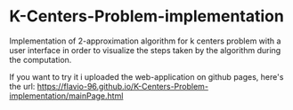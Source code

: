 # K-Centers-Problem-implementation
Implementation of 2-approximation algorithm for k centers problem with a user interface in order to visualize the steps taken by the algorithm during the computation.

If you want to try it i uploaded the web-application on github pages, here's the url: https://flavio-96.github.io/K-Centers-Problem-implementation/mainPage.html
